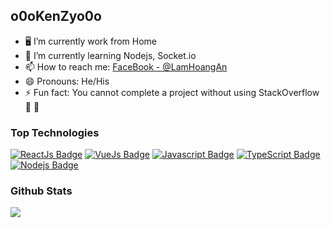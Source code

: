 ## o0oKenZyo0o

- :desktop_computer: I’m currently work from Home
- 🌱 I’m currently learning Nodejs, Socket.io
- 📫 How to reach me: [FaceBook - @LamHoangAn](https://www.facebook.com/lam.an.301299/)
- 😄 Pronouns: He/His
- ⚡️ Fun fact: You cannot complete a project without using StackOverflow :snail: :snail:

### Top Technologies

<!-- TODO: Make technologies links takes you to repositories -->

[![ReactJs Badge](https://img.shields.io/badge/-ReactJs-61DBFB?style=for-the-badge&labelColor=black&logo=react&logoColor=61DBFB)](#) 
<span></span>
[![VueJs Badge](https://img.shields.io/badge/-VueJs-61DBFB?style=for-the-badge&labelColor=black&logo=vue&logoColor=61DBFB)](#) 
[![Javascript Badge](https://img.shields.io/badge/-Javascript-F0DB4F?style=for-the-badge&labelColor=black&logo=javascript&logoColor=F0DB4F)](#) 
[![TypeScript Badge](https://img.shields.io/badge/-Typescirpt-F0DB4F?style=for-the-badge&labelColor=black&logo=typescript&logoColor=F0DB4F)](#) 
[![Nodejs Badge](https://img.shields.io/badge/-Nodejs-3C873A?style=for-the-badge&labelColor=black&logo=node.js&logoColor=3C873A)](#) 


### Github Stats

<img src="https://github-readme-stats.vercel.app/api?username=lamancmvn&count_private=true&show_icons=true&theme=tokyonight" />
